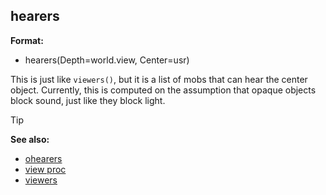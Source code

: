 ## hearers

**Format:**
+   hearers(Depth=world.view, Center=usr)

This is just like `viewers()`, but it is a list of mobs that
can hear the center object. Currently, this is computed on the
assumption that opaque objects block sound, just like they block light.

> [!TIP] 
> **See also:**
> +   [ohearers](/ref/proc/ohearers.md) 
> +   [view proc](/ref/proc/view.md) 
> +   [viewers](/ref/proc/viewers.md)